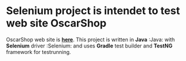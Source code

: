 # Selenium project is intendet to test web site OscarShop
OscarShop web site is **[here](http://selenium1py.pythonanywhere.com)**.
This project is written in **Java**  :Java:  with **Selenium** driver  :Selenium: and uses  **Gradle** test builder and  **TestNG** framework for testrunning.
